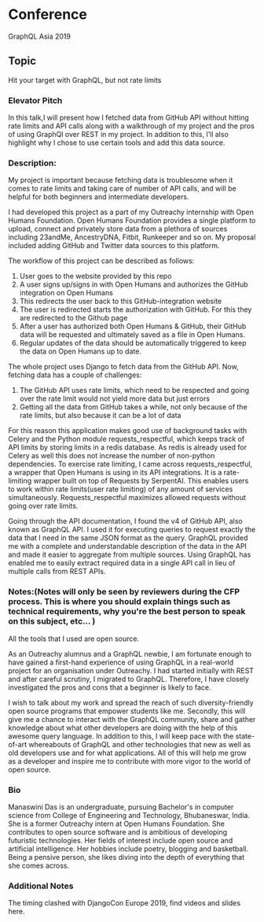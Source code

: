# Conference 
GraphQL Asia 2019

## Topic
Hit your target with GraphQL, but not rate limits

### Elevator Pitch
In this talk,I will present how I fetched data from GitHub API without hitting rate limits and API calls along with a walkthrough of my project and the pros of using GraphQl over REST in my project. In addition to this, I’ll also highlight why I chose to use certain tools and add this data source.

### Description:
My project is important because fetching data is troublesome when it comes to rate limits and taking care of number of API calls, and will be helpful for both beginners and intermediate developers.

I had developed this project as a part of my Outreachy internship with Open Humans Foundation. Open Humans Foundation provides a single platform to upload, connect and privately store data from a plethora of sources including 23andMe, AncestryDNA, Fitbit, Runkeeper and so on. My proposal included adding GitHub and Twitter data sources to this platform.

The workflow of this project can be described as follows:
1. User goes to the website provided by this repo
2. A user signs up/signs in with Open Humans and authorizes the GitHub integration on Open Humans
3. This redirects the user back to this GitHub-integration website
4. The user is redirected starts the authorization with GitHub. For this they are redirected to the Github page
5. After a user has authorized both Open Humans & GitHub, their GitHub data will be requested and ultimately saved as a file in Open Humans.
6. Regular updates of the data should be automatically triggered to keep the data on Open Humans up to date.

The whole project uses Django to fetch data from the GitHub API. Now, fetching data has a couple of challenges:
1. The GitHub API uses rate limits, which need to be respected and going over the rate limit would not yield more data but just errors
2. Getting all the data from GitHub takes a while, not only because of the rate limits, but also because it can be a lot of data

For this reason this application makes good use of background tasks with Celery and the Python module requests_respectful, which keeps track of API limits by storing limits in a redis database. As redis is already used for Celery as well this does not increase the number of non-python dependencies. To exercise rate limiting, I came across requests_respectful, a wrapper that Open Humans is using in its API integrations. It is a rate-limiting wrapper built on top of Requests by SerpentAI. This enables users to work within rate limits(user rate limiting) of any amount of services simultaneously. Requests_respectful maximizes allowed requests without going over rate limits.

Going through the API documentation, I found the v4 of GitHub API, also known as GraphQL API. I used it for executing queries to request exactly the data that I need in the same JSON format as the query. GraphQL provided me with a complete and understandable description of the data in the API and made it easier to aggregate from multiple sources. Using GraphQL has enabled me to easily extract required data in a single API call in lieu of multiple calls from REST APIs.

### Notes:(Notes will only be seen by reviewers during the CFP process. This is where you should explain things such as technical requirements, why you're the best person to speak on this subject, etc... )

All the tools that I used are open source.

As an Outreachy alumnus and a GraphQL newbie, I am fortunate enough to have gained a first-hand experience of using GraphQL in a real-world project for an organisation under Outreachy. I had started initially with REST and after careful scrutiny, I migrated to GraphQL. Therefore, I have closely investigated the pros and cons that a beginner is likely to face.

I wish to talk about my work and spread the reach of such diversity-friendly open source programs that empower students like me. Secondly, this will give me a chance to interact with the GraphQL community, share and gather knowledge about what other developers are doing with the help of this awesome query language. In addition to this, I will keep pace with the state-of-art whereabouts of GraphQL and other technologies that new as well as old developers use and for what applications. All of this will help me grow as a developer and inspire me to contribute with more vigor to the world of open source.

### Bio
Manaswini Das is an undergraduate, pursuing Bachelor's in computer science from College of Engineering and Technology, Bhubaneswar, India. She is a former Outreachy intern at Open Humans Foundation. She contributes to open source software and is ambitious of developing futuristic technologies. Her fields of interest include open source and artificial intelligence. Her hobbies include poetry, blogging and basketball. Being a pensive person, she likes diving into the depth of everything that she comes across.

### Additional Notes
The timing clashed with DjangoCon Europe 2019, find videos and slides here.

